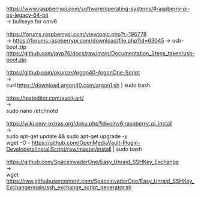 https://www.raspberrypi.com/software/operating-systems/#raspberry-pi-os-legacy-64-bit <br>
-> bullseye for omv6 <br>
<br>
https://forums.raspberrypi.com/viewtopic.php?t=196778 <br>
-> https://forums.raspberrypi.com/download/file.php?id=63045 -> usb-boot.zip<br>
https://github.com/jayp76/docs/raw/main/Documentation_Steps_taken/usb-boot.zip<br>
<br>
https://github.com/okunze/Argon40-ArgonOne-Script <br>
-><br>
curl https://download.argon40.com/argon1.sh | sudo bash<br>
<br>
https://texteditor.com/ascii-art/<br>
-> <br>
sudo nano /etc/motd<br>
<br>
https://wiki.omv-extras.org/doku.php?id=omv6:raspberry_pi_install<br>
-> <br>
sudo apt-get update && sudo apt-get upgrade -y<br>
wget -O - https://github.com/OpenMediaVault-Plugin-Developers/installScript/raw/master/install | sudo bash<br>
<br>
https://github.com/SpaceinvaderOne/Easy_Unraid_SSHKey_Exchange<br>
-> <br>
wget https://raw.githubusercontent.com/SpaceinvaderOne/Easy_Unraid_SSHKey_Exchange/main/ssh_exchange_script_generator.sh<br>
